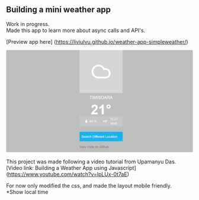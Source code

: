 ## Building a mini weather app  
Work in progress.  
Made this app to learn more about async calls and API's.  

[Preview app here] (https://liviulvu.github.io/weather-app-simpleweather/)
  
![image](https://github.com/LiviuLvu/weather-app-simpleweather/blob/gh-pages/weather-app.png)

This project was made following a video tutorial from Upamanyu Das.  
[Video link: Building a Weather App using Javascript] (https://www.youtube.com/watch?v=lpLUx-0t7aE)  

For now only modified the css, and made the layout mobile friendly.  
*Show local time  

